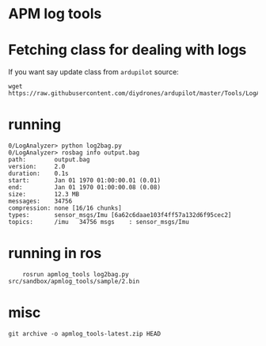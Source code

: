 # APM log tools


# Fetching class for dealing with logs 

If you want say update class from `ardupilot` source:

	wget https://raw.githubusercontent.com/diydrones/ardupilot/master/Tools/LogAnalyzer/DataflashLog.py

# running

	0/LogAnalyzer> python log2bag.py 
	0/LogAnalyzer> rosbag info output.bag 
	path:        output.bag
	version:     2.0
	duration:    0.1s
	start:       Jan 01 1970 01:00:00.01 (0.01)
	end:         Jan 01 1970 01:00:00.08 (0.08)
	size:        12.3 MB
	messages:    34756
	compression: none [16/16 chunks]
	types:       sensor_msgs/Imu [6a62c6daae103f4ff57a132d6f95cec2]
	topics:      /imu   34756 msgs    : sensor_msgs/Imu


# running in ros

~~~{.bash}
	rosrun apmlog_tools log2bag.py src/sandbox/apmlog_tools/sample/2.bin
~~~

# misc

	git archive -o apmlog_tools-latest.zip HEAD

